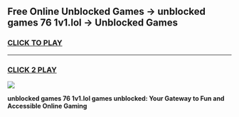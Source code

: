 
## Free Online Unblocked Games → unblocked games 76 1v1.lol → Unblocked Games
<h3>
<a href="https://premium.freeplayer.one?title=unblocked_games_76_1v1.lol&ref=21F">CLICK TO PLAY</a></h3>
<hr>

<h3>
<a href="https://premium.freeplayer.one?title=unblocked_games_76_1v1.lol&ref=21F">CLICK 2 PLAY</a>
  
</h3>

<a href="https://premium.freeplayer.one?title=unblocked_games_76_1v1.lol&ref=21F/"><img src="https://clearcache.store/games.png"></a>


**unblocked games 76 1v1.lol games unblocked: Your Gateway to Fun and Accessible Online Gaming**
